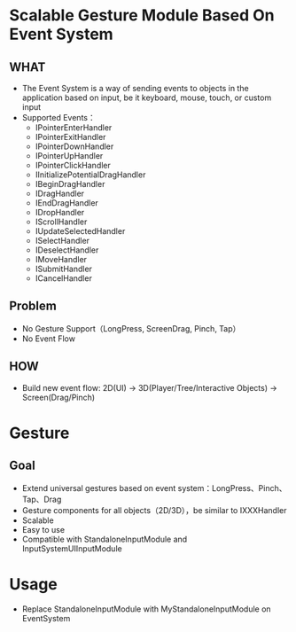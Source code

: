 # Scalable Gesture Module Based On Event System

## WHAT
* The Event System is a way of sending events to objects in the application based on input, be it keyboard, mouse, touch, or custom input
* Supported Events：
    * IPointerEnterHandler
    * IPointerExitHandler
    * IPointerDownHandler
    * IPointerUpHandler
    * IPointerClickHandler
    * IInitializePotentialDragHandler
    * IBeginDragHandler
    * IDragHandler
    * IEndDragHandler
    * IDropHandler
    * IScrollHandler
    * IUpdateSelectedHandler
    * ISelectHandler
    * IDeselectHandler
    * IMoveHandler
    * ISubmitHandler
    * ICancelHandler

## Problem
* No Gesture Support（LongPress, ScreenDrag, Pinch, Tap）
* No Event Flow

## HOW
* Build new event flow: 2D(UI) -> 3D(Player/Tree/Interactive Objects) -> Screen(Drag/Pinch)


# Gesture
## Goal
* Extend universal gestures based on event system：LongPress、Pinch、Tap、Drag
* Gesture components for all objects（2D/3D），be similar to IXXXHandler
* Scalable
* Easy to use
* Compatible with StandaloneInputModule and InputSystemUIInputModule

# Usage
* Replace StandaloneInputModule with MyStandaloneInputModule on EventSystem